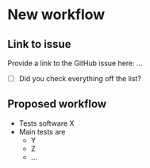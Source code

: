# New workflow

## Link to issue

Provide a link to the GitHub issue here: ...

- [ ] Did you check everything off the list?

## Proposed workflow

  - Tests software X
  - Main tests are
    - Y
    - Z
    - ...
